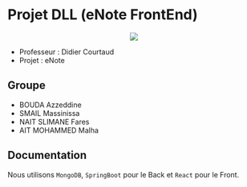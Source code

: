 # Projet DLL (eNote FrontEnd)

<p align="center">
  <img src="https://upload.wikimedia.org/wikipedia/commons/1/1b/Universite_Evry.png" />
</p>

* Professeur : Didier Courtaud
* Projet : eNote
## Groupe

* BOUDA Azzeddine
* SMAIL Massinissa
* NAIT SLIMANE Fares
* AIT MOHAMMED Malha

## Documentation

Nous utilisons `MongoDB`, `SpringBoot` pour le Back et `React` pour le Front.
